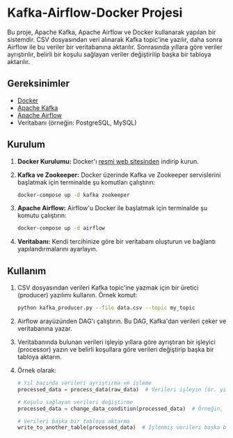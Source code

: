 # Kafka-Airflow-Docker Projesi

Bu proje, Apache Kafka, Apache Airflow ve Docker kullanarak yapılan bir sistemdir. CSV dosyasından veri alınarak Kafka topic'ine yazılır, daha sonra Airflow ile bu veriler bir veritabanına aktarılır. Sonrasında yıllara göre veriler ayrıştırılır, belirli bir koşulu sağlayan veriler değiştirilip başka bir tabloya aktarılır.

## Gereksinimler

- [Docker](https://www.docker.com/)
- [Apache Kafka](https://kafka.apache.org/)
- [Apache Airflow](https://airflow.apache.org/)
- Veritabanı (örneğin: PostgreSQL, MySQL)

## Kurulum

1. **Docker Kurulumu:** Docker'ı [resmi web sitesinden](https://www.docker.com/products/docker-desktop) indirip kurun.

2. **Kafka ve Zookeeper:** Docker üzerinde Kafka ve Zookeeper servislerini başlatmak için terminalde şu komutları çalıştırın:

    ```bash
    docker-compose up -d kafka zookeeper
    ```

3. **Apache Airflow:** Airflow'u Docker ile başlatmak için terminalde şu komutu çalıştırın:

    ```bash
    docker-compose up -d airflow
    ```

4. **Veritabanı:** Kendi tercihinize göre bir veritabanı oluşturun ve bağlantı yapılandırmalarını ayarlayın.

## Kullanım

1. CSV dosyasından verileri Kafka topic'ine yazmak için bir üretici (producer) yazılımı kullanın. Örnek komut:

    ```bash
    python kafka_producer.py --file data.csv --topic my_topic
    ```

2. Airflow arayüzünden DAG'ı çalıştırın. Bu DAG, Kafka'dan verileri çeker ve veritabanına yazar.

3. Veritabanında bulunan verileri işleyip yıllara göre ayrıştıran bir işleyici (processor) yazın ve belirli koşullara göre verileri değiştirip başka bir tabloya aktarın.

4. Örnek olarak:

    ```python
    # Yıl bazında verileri ayrıştırma ve işleme
    processed_data = process_data(raw_data)  # Verileri işleyin (ör. yıllara göre ayrıştırın)

    # Koşulu sağlayan verileri değiştirme
    processed_data = change_data_condition(processed_data)  # Örneğin, visitor < 1000 olanları değiştirin

    # Verileri başka bir tabloya aktarma
    write_to_another_table(processed_data)  # İşlenmiş verileri başka bir tabloya aktarın
    ```

